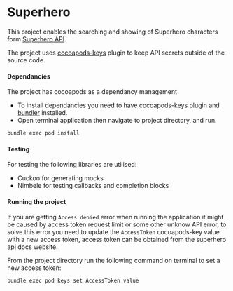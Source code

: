 # Superhero

This project enables the searching and showing of Superhero characters form [Superhero API](https://superheroapi.com).

The project uses [cocoapods-keys](https://guides.cocoapods.org/plugins/environment-vars.html) plugin to keep API secrets outside of the source code.


#### Dependancies
The project has cocoapods as a dependancy management

* To install dependancies you need to have cocoapods-keys plugin and  [bundler](https://bundler.io/) installed.
* Open terminal application then navigate to project directory, and run.

```bash
bundle exec pod install
```

#### Testing

For testing the following libraries are utilised:

* Cuckoo for generating mocks
* Nimbele for testing callbacks and completion blocks

#### Running the project
If you are getting `Access denied` error when running the application it might be caused by access token request limit or some other unknow API error, to solve this error you need to update the `AccessToken` cocoapods-key value with a new access token, access token can be obtained from the superhero api docs website. 

From the project directory run the following command on terminal to set a new access token:

```bash
bundle exec pod keys set AccessToken value
```

